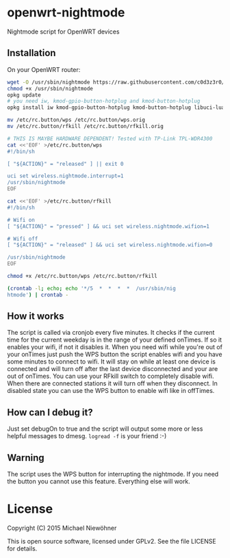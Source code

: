 # openwrt-nightmode

Nightmode script for OpenWRT devices

## Installation
On your OpenWRT router:

~~~bash
wget -O /usr/sbin/nightmode https://raw.githubusercontent.com/c0d3z3r0/openwrt-nightmode/master/nightmode.lua
chmod +x /usr/sbin/nightmode
opkg update
# you need iw, kmod-gpio-button-hotplug and kmod-button-hotplug
opkg install iw kmod-gpio-button-hotplug kmod-button-hotplug libuci-lua

mv /etc/rc.button/wps /etc/rc.button/wps.orig
mv /etc/rc.button/rfkill /etc/rc.button/rfkill.orig

# THIS IS MAYBE HARDWARE DEPENDENT! Tested with TP-Link TPL-WDR4300
cat <<'EOF' >/etc/rc.button/wps
#!/bin/sh

[ "${ACTION}" = "released" ] || exit 0

uci set wireless.nightmode.interrupt=1
/usr/sbin/nightmode
EOF

cat <<'EOF' >/etc/rc.button/rfkill
#!/bin/sh

# Wifi on
[ "${ACTION}" = "pressed" ] && uci set wireless.nightmode.wifion=1

# Wifi off
[ "${ACTION}" = "released" ] && uci set wireless.nightmode.wifion=0

/usr/sbin/nightmode
EOF

chmod +x /etc/rc.button/wps /etc/rc.button/rfkill

(crontab -l; echo; echo '*/5  *  *  *  *  /usr/sbin/nig
htmode') | crontab -
~~~

## How it works
The script is called via cronjob every five minutes. It checks if the current time for the current weekday is in the range of your defined onTimes. If so it enables your wifi, if not it disables it. When you need wifi while you're out of your onTimes just push the WPS button the script enables wifi and you have some minutes to connect to wifi. It will stay on while at least one device is connected and will turn off after the last device disconnected and your are out of onTimes. You can use your RFkill switch to completely disable wifi. When there are connected stations it will turn off when they disconnect. In disabled state you can use the WPS button to enable wifi like in offTimes.

## How can I debug it?
Just set debugOn to true and the script will output some more or less helpful messages to dmesg.
`logread -f` is your friend :-)

## Warning
The script uses the WPS button for interrupting the nightmode. If you need the button you cannot use this feature. Everything else will work.

# License

Copyright (C) 2015 Michael Niewöhner

This is open source software, licensed under GPLv2. See the file LICENSE for details.
